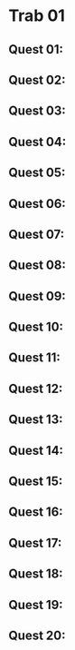 # Trab 01

## Quest 01: 


## Quest 02: 


## Quest 03: 


## Quest 04: 


## Quest 05: 


## Quest 06: 


## Quest 07: 


## Quest 08: 


## Quest 09: 


## Quest 10: 


## Quest 11: 


## Quest 12: 


## Quest 13: 


## Quest 14: 


## Quest 15: 


## Quest 16: 


## Quest 17: 


## Quest 18: 


## Quest 19: 


## Quest 20: 

